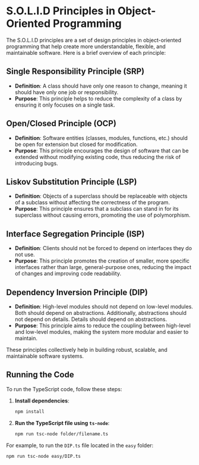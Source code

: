 # S.O.L.I.D Principles in Object-Oriented Programming

The S.O.L.I.D principles are a set of design principles in object-oriented programming that help create more understandable, flexible, and maintainable software. Here is a brief overview of each principle:

## Single Responsibility Principle (SRP)

- **Definition**: A class should have only one reason to change, meaning it should have only one job or responsibility.
- **Purpose**: This principle helps to reduce the complexity of a class by ensuring it only focuses on a single task.

## Open/Closed Principle (OCP)

- **Definition**: Software entities (classes, modules, functions, etc.) should be open for extension but closed for modification.
- **Purpose**: This principle encourages the design of software that can be extended without modifying existing code, thus reducing the risk of introducing bugs.

## Liskov Substitution Principle (LSP)

- **Definition**: Objects of a superclass should be replaceable with objects of a subclass without affecting the correctness of the program.
- **Purpose**: This principle ensures that a subclass can stand in for its superclass without causing errors, promoting the use of polymorphism.

## Interface Segregation Principle (ISP)

- **Definition**: Clients should not be forced to depend on interfaces they do not use.
- **Purpose**: This principle promotes the creation of smaller, more specific interfaces rather than large, general-purpose ones, reducing the impact of changes and improving code readability.

## Dependency Inversion Principle (DIP)

- **Definition**: High-level modules should not depend on low-level modules. Both should depend on abstractions. Additionally, abstractions should not depend on details. Details should depend on abstractions.
- **Purpose**: This principle aims to reduce the coupling between high-level and low-level modules, making the system more modular and easier to maintain.

These principles collectively help in building robust, scalable, and maintainable software systems.

## Running the Code

To run the TypeScript code, follow these steps:

1. **Install dependencies**:

    ```sh
    npm install
    ```

2. **Run the TypeScript file using `ts-node`**:

    ```sh
    npm run tsc-node folder/filename.ts
    ```

For example, to run the `DIP.ts` file located in the `easy` folder:

```sh
npm run tsc-node easy/DIP.ts
